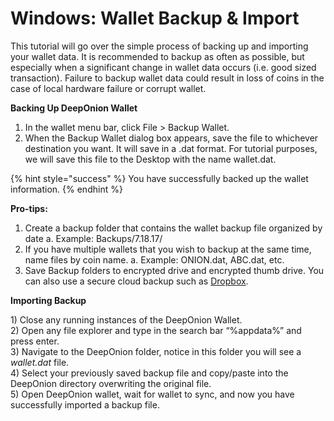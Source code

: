 # Windows: Wallet Backup & Import

This tutorial will go over the simple process of backing up and importing your wallet data. It is recommended to backup as often as possible, but especially when a significant change in wallet data occurs \(i.e. good sized transaction\). Failure to backup wallet data could result in loss of coins in the case of local hardware failure or corrupt wallet.  
  
**Backing Up DeepOnion Wallet**

1. In the wallet menu bar, click File &gt; Backup Wallet.
2. When the Backup Wallet dialog box appears, save the file to whichever destination you want. It will save in a .dat format. For tutorial purposes, we will save this file to the Desktop with the name wallet.dat.

{% hint style="success" %}
You have successfully backed up the wallet information.
{% endhint %}

**Pro-tips:**

1. Create a backup folder that contains the wallet backup file organized by date a. Example: Backups/7.18.17/
2. If you have multiple wallets that you wish to backup at the same time, name files by coin name. a. Example: ONION.dat, ABC.dat, etc.
3. Save Backup folders to encrypted drive and encrypted thumb drive. You can also use a secure cloud backup such as [Dropbox](https://www.dropbox.com).

**Importing Backup**  
  
1\) Close any running instances of the DeepOnion Wallet.  
2\) Open any file explorer and type in the search bar “%appdata%” and press enter.  
3\) Navigate to the DeepOnion folder, notice in this folder you will see a _wallet.dat_ file.  
4\) Select your previously saved backup file and copy/paste into the DeepOnion directory overwriting the original file.  
5\) Open DeepOnion wallet, wait for wallet to sync, and now you have successfully imported a backup file.

